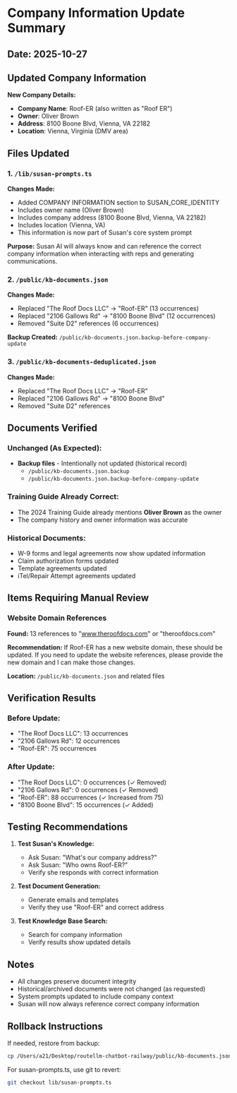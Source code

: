 # Company Information Update Summary

## Date: 2025-10-27

## Updated Company Information

**New Company Details:**
- **Company Name**: Roof-ER (also written as "Roof ER")
- **Owner**: Oliver Brown
- **Address**: 8100 Boone Blvd, Vienna, VA 22182
- **Location**: Vienna, Virginia (DMV area)

## Files Updated

### 1. `/lib/susan-prompts.ts`
**Changes Made:**
- Added COMPANY INFORMATION section to SUSAN_CORE_IDENTITY
- Includes owner name (Oliver Brown)
- Includes company address (8100 Boone Blvd, Vienna, VA 22182)
- Includes location (Vienna, VA)
- This information is now part of Susan's core system prompt

**Purpose:** Susan AI will always know and can reference the correct company information when interacting with reps and generating communications.

### 2. `/public/kb-documents.json`
**Changes Made:**
- Replaced "The Roof Docs LLC" → "Roof-ER" (13 occurrences)
- Replaced "2106 Gallows Rd" → "8100 Boone Blvd" (12 occurrences)
- Removed "Suite D2" references (6 occurrences)

**Backup Created:** `/public/kb-documents.json.backup-before-company-update`

### 3. `/public/kb-documents-deduplicated.json`
**Changes Made:**
- Replaced "The Roof Docs LLC" → "Roof-ER"
- Replaced "2106 Gallows Rd" → "8100 Boone Blvd"
- Removed "Suite D2" references

## Documents Verified

### Unchanged (As Expected):
- **Backup files** - Intentionally not updated (historical record)
  - `/public/kb-documents.json.backup`
  - `/public/kb-documents.json.backup-before-company-update`

### Training Guide Already Correct:
- The 2024 Training Guide already mentions **Oliver Brown** as the owner
- The company history and owner information was accurate

### Historical Documents:
- W-9 forms and legal agreements now show updated information
- Claim authorization forms updated
- Template agreements updated
- iTel/Repair Attempt agreements updated

## Items Requiring Manual Review

### Website Domain References
**Found:** 13 references to "www.theroofdocs.com" or "theroofdocs.com"

**Recommendation:** If Roof-ER has a new website domain, these should be updated. If you need to update the website references, please provide the new domain and I can make those changes.

**Location:** `/public/kb-documents.json` and related files

## Verification Results

### Before Update:
- "The Roof Docs LLC": 13 occurrences
- "2106 Gallows Rd": 12 occurrences
- "Roof-ER": 75 occurrences

### After Update:
- "The Roof Docs LLC": 0 occurrences (✓ Removed)
- "2106 Gallows Rd": 0 occurrences (✓ Removed)
- "Roof-ER": 88 occurrences (✓ Increased from 75)
- "8100 Boone Blvd": 15 occurrences (✓ Added)

## Testing Recommendations

1. **Test Susan's Knowledge:**
   - Ask Susan: "What's our company address?"
   - Ask Susan: "Who owns Roof-ER?"
   - Verify she responds with correct information

2. **Test Document Generation:**
   - Generate emails and templates
   - Verify they use "Roof-ER" and correct address

3. **Test Knowledge Base Search:**
   - Search for company information
   - Verify results show updated details

## Notes

- All changes preserve document integrity
- Historical/archived documents were not changed (as requested)
- System prompts updated to include company context
- Susan will now always reference correct company information

## Rollback Instructions

If needed, restore from backup:
```bash
cp /Users/a21/Desktop/routellm-chatbot-railway/public/kb-documents.json.backup-before-company-update /Users/a21/Desktop/routellm-chatbot-railway/public/kb-documents.json
```

For susan-prompts.ts, use git to revert:
```bash
git checkout lib/susan-prompts.ts
```
